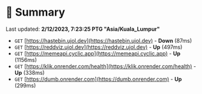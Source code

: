 # 📖 Summary
Last updated: **2/12/2023, 7:23:25 PTG "Asia/Kuala_Lumpur"**

- `GET` [https://hastebin.ujol.dev](https://hastebin.ujol.dev) - **Down** (87ms)
- `GET` [https://reddviz.ujol.dev](https://reddviz.ujol.dev) - **Up** (497ms)
- `GET` [https://memeapi.cyclic.app](https://memeapi.cyclic.app) - **Up** (1156ms)
- `GET` [https://klik.onrender.com/health](https://klik.onrender.com/health) - **Up** (338ms)
- `GET` [https://dumb.onrender.com](https://dumb.onrender.com) - **Up** (299ms)
